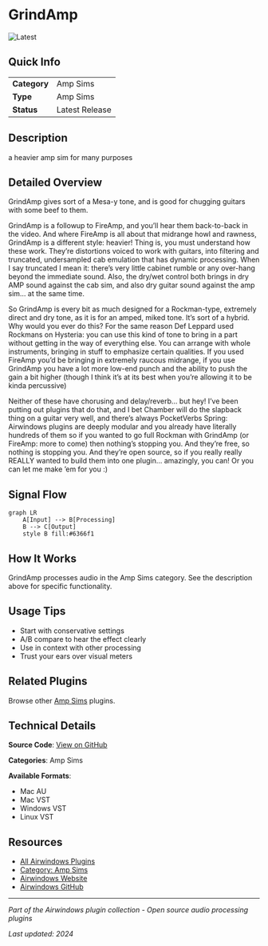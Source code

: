 # GrindAmp

![Latest](https://img.shields.io/badge/-Latest-10b981)

## Quick Info

| | |
|---|---|
| **Category** | Amp Sims |
| **Type** | Amp Sims |
| **Status** | Latest Release |

## Description

a heavier amp sim for many purposes

## Detailed Overview

GrindAmp gives sort of a Mesa-y tone, and is good for chugging guitars with some beef to them.

GrindAmp is a followup to FireAmp, and you’ll hear them back-to-back in the video. And where FireAmp is all about that midrange howl and rawness, GrindAmp is a different style: heavier! Thing is, you must understand how these work. They’re distortions voiced to work with guitars, into filtering and truncated, undersampled cab emulation that has dynamic processing. When I say truncated I mean it: there’s very little cabinet rumble or any over-hang beyond the immediate sound. Also, the dry/wet control both brings in dry AMP sound against the cab sim, and also dry guitar sound against the amp sim… at the same time.

So GrindAmp is every bit as much designed for a Rockman-type, extremely direct and dry tone, as it is for an amped, miked tone. It’s sort of a hybrid. Why would you ever do this? For the same reason Def Leppard used Rockmans on Hysteria: you can use this kind of tone to bring in a part without getting in the way of everything else. You can arrange with whole instruments, bringing in stuff to emphasize certain qualities. If you used FireAmp you’d be bringing in extremely raucous midrange, if you use GrindAmp you have a lot more low-end punch and the ability to push the gain a bit higher (though I think it’s at its best when you’re allowing it to be kinda percussive)

Neither of these have chorusing and delay/reverb… but hey! I’ve been putting out plugins that do that, and I bet Chamber will do the slapback thing on a guitar very well, and there’s always PocketVerbs Spring: Airwindows plugins are deeply modular and you already have literally hundreds of them so if you wanted to go full Rockman with GrindAmp (or FireAmp: more to come) then nothing’s stopping you. And they’re free, so nothing is stopping you. And they’re open source, so if you really really REALLY wanted to build them into one plugin… amazingly, you can! Or you can let me make ’em for you :)

## Signal Flow

```mermaid
graph LR
    A[Input] --> B[Processing]
    B --> C[Output]
    style B fill:#6366f1
```

## How It Works

GrindAmp processes audio in the Amp Sims category. See the description above for specific functionality.

## Usage Tips

- Start with conservative settings
- A/B compare to hear the effect clearly
- Use in context with other processing
- Trust your ears over visual meters


## Related Plugins

Browse other [Amp Sims](../categories/amp-sims.md) plugins.


## Technical Details

**Source Code**: [View on GitHub](https://github.com/airwindows/airwindows/tree/master/plugins/LinuxVST/src/GrindAmp)

**Categories**: Amp Sims

**Available Formats**:
- Mac AU
- Mac VST
- Windows VST
- Linux VST

## Resources

- [All Airwindows Plugins](../../README.md)
- [Category: Amp Sims](../categories/amp-sims.md)
- [Airwindows Website](https://www.airwindows.com)
- [Airwindows GitHub](https://github.com/airwindows/airwindows)

---

*Part of the Airwindows plugin collection - Open source audio processing plugins*

*Last updated: 2024*
